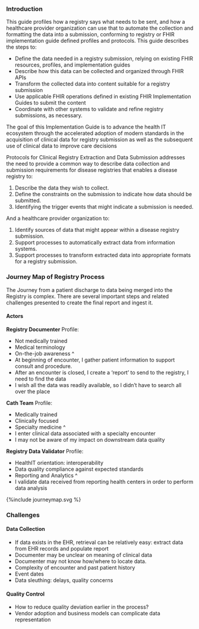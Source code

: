 ### Introduction
This guide profiles how a registry says what needs to be sent, and how a healthcare provider organization can use that to automate the collection and formatting the data into a submission, conforming to registry or FHIR implementation guide defined profiles and protocols.
This guide describes the steps to:
* Define the data needed in a registry submission, relying on existing FHIR resources, profiles, and implementation guides
* Describe how this data can be collected and organized through FHIR APIs
* Transform the collected data into content suitable for a registry submission
* Use applicable FHIR operations defined in existing FHIR Implementation Guides to submit the content
* Coordinate with other systems to validate and refine registry submissions, as necessary.

The goal of this Implementation Guide is to advance the health IT ecosystem through the accelerated adoption of modern standards in the acquisition of clinical data for registry submission as well as the subsequent use of clinical data to improve care decisions

 Protocols for Clinical Registry Extraction and Data Submission addresses the need to provide a common way to describe data collection and submission requirements for disease registries that enables a disease registry to:
1. Describe the data they wish to collect.
2. Define the constraints on the submission to indicate how data should be submitted.
3. Identifying the trigger events that might indicate a submission is needed.

And a healthcare provider organization to:
1. Identify sources of data that might appear within a disease registry submission.
2. Support processes to automatically extract data from information systems.
3. Support processes to transform extracted data into appropriate formats for a registry submission.

### Journey Map of Registry Process
The Journey from a patient discharge to data being merged into the Registry is complex.  There are several important steps and related challenges presented to create the final report and ingest it.

#### Actors
__Registry Documenter__
Profile: 
* Not medically trained
* Medical terminology
* On-the-job awareness
^
* At beginning of encounter, I gather patient information to support consult and procedure.
* After an encounter is closed, I create a ‘report’ to send to the registry, I need to find the data
* I wish all the data was readily available, so I didn’t have to search all over the place 

__Cath Team__
Profile: 
* Medically trained
* Clinically focused
* Specialty medicine
^
* I enter clinical data associated with a specialty encounter
* I may not be aware of my impact on downstream data quality

__Registry Data Validator__
Profile: 
* HealthIT orientation: interoperability
* Data quality compliance against expected standards
* Reporting and Analytics
^
* I validate data received from reporting health centers in order to perform data analysis

{%include journeymap.svg %}

### Challenges
#### Data Collection

* If data exists in the EHR, retrieval can be relatively easy: extract data from EHR records and populate report
* Documenter may be unclear on meaning of clinical data
* Documenter may not know how/where to locate data.
* Complexity of encounter and past patient history
* Event dates 
* Data sleuthing: delays, quality concerns

#### Quality Control 
* How to reduce quality deviation earlier in the process?
* Vendor adoption and business models can complicate data representation
